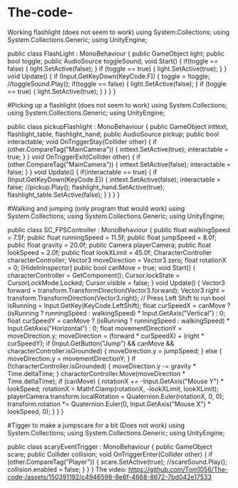 # The-code-
Working flashlight (does not seem to work)
using System.Collections;
using System.Collections.Generic;
using UnityEngine;

public class FlashLight : MonoBehaviour
{
    public GameObject light;
    public bool toggle;
    public AudioSource toggleSound;
    void Start()
    {
        if(toggle == false)
        {
            light.SetActive(false);
        }
        if (toggle == true)
        {
            light.SetActive(true);
        }
    }
    void Update()
    {
        if (Input.GetKeyDown(KeyCode.F))
        {
            toggle = !toggle;
            //toggleSound.Play();
            if(toggle == false)
            {
                light.SetActive(false);
            }
            if (toggle == true)
            {
                light.SetActive(true);
            }
        }
    }
}

#Picking up a flashlight (does not seem to work)
using System.Collections;
using System.Collections.Generic;
using UnityEngine;

public class pickupFlashlight : MonoBehaviour
{
    public GameObject inttext, flashlight_table, flashlight_hand;
    public AudioSource pickup;
    public bool interactable;
 void OnTriggerStay(Collider other)
    {
        if (other.CompareTag("MainCamera"))
        {
            inttext.SetActive(true);
            interactable = true;
        }
    }
    void OnTriggerExit(Collider other)
    {
        if (other.CompareTag("MainCamera"))
        {
            inttext.SetActive(false);
            interactable = false;
        }
    }
    void Update()
    {
        if(interactable == true)
        {
            if (Input.GetKeyDown(KeyCode.E))
            {
                inttext.SetActive(false);
                interactable = false;
                //pickup.Play();
                flashlight_hand.SetActive(true);
                flashlight_table.SetActive(false);
            }
        }
    }
}

#Walking and jumping (only program that would work)
using System.Collections;
using System.Collections.Generic;
using UnityEngine;

public class SC_FPSController : MonoBehaviour
{
    public float walkingSpeed = 7.5f;
    public float runningSpeed = 11.5f;
    public float jumpSpeed = 8.0f;
    public float gravity = 20.0f;
    public Camera playerCamera;
    public float lookSpeed = 2.0f;
    public float lookXLimit = 45.0f;
  CharacterController characterController;
    Vector3 moveDirection = Vector3.zero;
    float rotationX = 0;
   [HideInInspector]
    public bool canMove = true;
   void Start()
    {
        characterController = GetComponent<CharacterController>();
        Cursor.lockState = CursorLockMode.Locked;
        Cursor.visible = false;
    }
    void Update()
    {
        Vector3 forward = transform.TransformDirection(Vector3.forward);
        Vector3 right = transform.TransformDirection(Vector3.right);
        // Press Left Shift to run
        bool isRunning = Input.GetKey(KeyCode.LeftShift);
        float curSpeedX = canMove ? (isRunning ? runningSpeed : walkingSpeed) * Input.GetAxis("Vertical") : 0;
        float curSpeedY = canMove ? (isRunning ? runningSpeed : walkingSpeed) * Input.GetAxis("Horizontal") : 0;
        float movementDirectionY = moveDirection.y;
        moveDirection = (forward * curSpeedX) + (right * curSpeedY);
        if (Input.GetButton("Jump") && canMove && characterController.isGrounded)
        {
            moveDirection.y = jumpSpeed;
        }
        else
        {
            moveDirection.y = movementDirectionY;
        }
        if (!characterController.isGrounded)
        {
            moveDirection.y -= gravity * Time.deltaTime;
        }
        characterController.Move(moveDirection * Time.deltaTime);
        if (canMove)
        {
            rotationX += -Input.GetAxis("Mouse Y") * lookSpeed;
            rotationX = Mathf.Clamp(rotationX, -lookXLimit, lookXLimit);
            playerCamera.transform.localRotation = Quaternion.Euler(rotationX, 0, 0);
            transform.rotation *= Quaternion.Euler(0, Input.GetAxis("Mouse X") * lookSpeed, 0);
        }
    }
}

#Tigger to make a jumpscare for a bit (Does not work)
using System.Collections;
using System.Collections.Generic;
using UnityEngine;

public class scaryEventTrigger : MonoBehaviour
{
    public GameObject scare;
    public Collider collision;
    void OnTriggerEnter(Collider other)
    {
        if (other.CompareTag("Player"))
        {
            scare.SetActive(true);
            //scareSound.Play();
            collision.enabled = false;
        }
    }
}
The video: 
https://github.com/Tom1056/The-code-/assets/150391192/c4946598-8e6f-4668-8672-7bd042e17533
